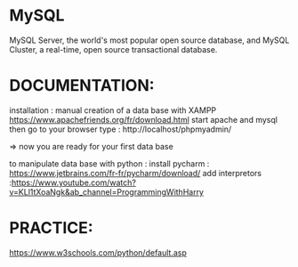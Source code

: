 # MySQL
MySQL Server, the world's most popular open source database, and MySQL Cluster, a real-time, open source transactional database.

# DOCUMENTATION:

installation :
manual creation of a data base with XAMPP
https://www.apachefriends.org/fr/download.html
start apache and mysql
then go to your browser type : http://localhost/phpmyadmin/


 => now you are ready for your first data base 
 
 to manipulate data base with python :
 install pycharm :  https://www.jetbrains.com/fr-fr/pycharm/download/
add interpretors :https://www.youtube.com/watch?v=KLl1tXoaNgk&ab_channel=ProgrammingWithHarry

# PRACTICE:
https://www.w3schools.com/python/default.asp
